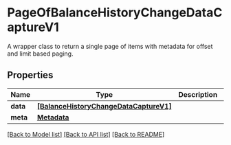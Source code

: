 # PageOfBalanceHistoryChangeDataCaptureV1

A wrapper class to return a single page of items with metadata for offset and limit based paging.

## Properties
Name | Type | Description | Notes
------------ | ------------- | ------------- | -------------
**data** | [**[BalanceHistoryChangeDataCaptureV1]**](BalanceHistoryChangeDataCaptureV1.md) |  | 
**meta** | [**Metadata**](Metadata.md) |  | 

[[Back to Model list]](../README.md#documentation-for-models) [[Back to API list]](../README.md#documentation-for-api-endpoints) [[Back to README]](../README.md)


